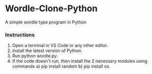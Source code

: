 # Wordle-Clone-Python
A simple wordle type program in Python

### Instructions
1. Open a terminal in VS Code or any other editor.
2. Install the latest version of Python.
3. Run python wordle.py.
4. If the code doesn't run, then install the 2 necessary modules using commands 
a) pip install random 
b) pip install os.
